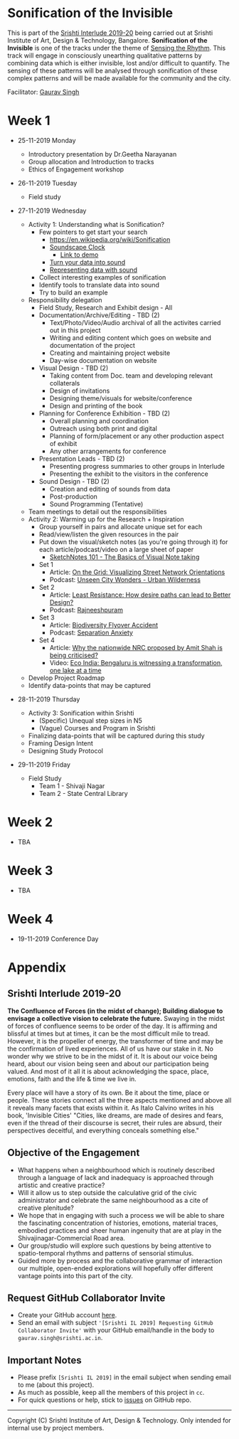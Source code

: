 # Sonification of the Invisible

This is part of the [Srishti Interlude 2019-20](#srishti-interlude-2019-20) being carried out at Srishti Institute of Art, Design & Technology, Bangalore. **Sonification of the Invisible** is one of the tracks under the theme of [Sensing the Rhythm](#objective-of-the-engagement). This track will engage in consciously unearthing qualitative patterns by combining data which is either invisible, lost and/or difficult to quantify. The sensing of these patterns will be analysed through sonification of these complex patterns and will be made available for the community and the city.

Facilitator: [Gaurav Singh](https://github.com/0xf17)

# Week 1
- 25-11-2019 Monday
  - Introductory presentation by Dr.Geetha Narayanan
  - Group allocation and Introduction to tracks
  - Ethics of Engagement workshop
- 26-11-2019 Tuesday
  - Field study
- 27-11-2019 Wednesday
  - Activity 1: Understanding what is Sonification?
    - Few pointers to get start your search
      - https://en.wikipedia.org/wiki/Sonification
      - [Soundscape Clock](https://smartech.gatech.edu/handle/1853/61510)
        - [Link to demo](https://soundcloud.com/user-657836730/speaking-soundscape)
      - [Turn your data into sound](https://www.revealnews.org/blog/turn-your-data-into-sound-using-our-new-miditime-library/)
      - [Representing data with sound](https://blogs.lib.msu.edu/node/231687/)
    - Collect interesting examples of sonification
    - Identify tools to translate data into sound
    - Try to build an example
  - Responsibility delegation
    - Field Study, Research and Exhibit design - All
    - Documentation/Archive/Editing - TBD (2)
      - Text/Photo/Video/Audio archival of all the activites carried out in this project
      - Writing and editing content which goes on website and documentation of the project
      - Creating and maintaining project website
      - Day-wise documentation on website
    - Visual Design - TBD (2)
      - Taking content from Doc. team and developing relevant collaterals
      - Design of invitations
      - Designing theme/visuals for website/conference
      - Design and printing of the book
    - Planning for Conference Exhibition - TBD (2)
      - Overall planning and coordination
      - Outreach using both print and digital
      - Planning of form/placement or any other production aspect of exhibit
      - Any other arrangements for conference
    - Presentation Leads - TBD (2)
      - Presenting progress summaries to other groups in Interlude
      - Presenting the exhibit to the visitors in the conference
    - Sound Design - TBD (2)
      - Creation and editing of sounds from data
      - Post-production
      - Sound Programming (Tentative)
  - Team meetings to detail out the responsibilities
  - Activity 2: Warming up for the Research + Inspiration
    - Group yourself in pairs and allocate unique set for each
    - Read/view/listen the given resources in the pair
    - Put down the visual/sketch notes (as you're going through it) for each article/podcast/video on a large sheet of paper
      - [SketchNotes 101 - The Basics of Visual Note taking](https://www.core77.com/posts/19678/sketchnotes-101-the-basics-of-visual-note-taking-19678)
    - Set 1
      - Article: [On the Grid: Visualizing Street Network Orientations](https://99percentinvisible.org/article/on-the-grid-visualizing-street-network-orientations-across-50-global-cities/)
      - Podcast: [Unseen City Wonders - Urban Wilderness](https://99percentinvisible.org/episode/unseen-city-wonders-urban-wilderness/)
    - Set 2
      - Article: [Least Resistance: How desire paths can lead to Better Design?](https://99percentinvisible.org/article/least-resistance-desire-paths-can-lead-better-design/)
      - Podcast: [Rajneeshpuram](https://99percentinvisible.org/episode/rajneeshpuram/)
    - Set 3
      - Article: [Biodiversity Flyover Accident](https://www.ndtv.com/hyderabad-news/biodiversity-flyover-accident-on-camera-speeding-car-skids-off-hyderabad-flyover-crashes-kills-1-2137493)
      - Podcast: [Separation Anxiety](https://99percentinvisible.org/episode/separation-anxiety/)
    - Set 4
      - Article: [Why the nationwide NRC proposed by Amit Shah is being criticised?](https://www.indiatoday.in/india-today-insight/story/why-the-nationwide-nrc-proposed-by-amit-shah-is-being-criticised-1621483-2019-11-22)
      - Video: [Eco India: Bengaluru is witnessing a transformation, one lake at a time](https://www.youtube.com/watch?v=nHqpKyt8w8A&feature=youtu.be)
  - Develop Project Roadmap
  - Identify data-points that may be captured   

- 28-11-2019 Thursday
  - Activity 3: Sonification within Srishti
    - (Specific) Unequal step sizes in N5
    - (Vague) Courses and Program in Srishti
  - Finalizing data-points that will be captured during this study
  - Framing Design Intent
  - Designing Study Protocol

- 29-11-2019 Friday
  - Field Study
    - Team 1 - Shivaji Nagar
    - Team 2 - State Central Library
  
# Week 2
- TBA

# Week 3
- TBA

# Week 4
- 19-11-2019 Conference Day

# Appendix

## Srishti Interlude 2019-20
**The Confluence of Forces (in the midst of change); Building dialogue to envisage a collective vision to celebrate the future.** Swaying in the midst of forces of confluence seems to be order of the day. It is affirming and blissful at times but at times, it can be the most difficult mile to tread. However, it is the propeller of energy, the transformer of time and may be the confirmation of lived experiences. All of us have our stake in it. No wonder why we strive to be in the midst of it. It is about our voice being heard, about our vision being seen and about our participation being valued. And most of it all it is about acknowledging the space, place, emotions, faith and the life & time we live in.

Every place will have a story of its own. Be it about the time, place or people. These stories connect all the three aspects mentioned and above all it reveals many facets that exists within it. As Italo Calvino writes in his book, 'Invisible Cities' "Cities, like dreams, are made of desires and fears, even if the thread of their discourse is secret, their rules are absurd, their perspectives deceitful, and everything conceals something else."

## Objective of the Engagement
- What happens when a neighbourhood which is routinely described through a language of lack and inadequacy is approached through artistic and creative practice? 
- Will it allow us to step outside the calculative grid of the civic administrator and celebrate the same neighbourhood as a cite of creative plenitude? 
- We hope that in engaging with such a process we will be able to share the fascinating concentration of histories, emotions, material traces, embodied practices and sheer human ingenuity that are at play in the Shivajinagar-Commercial Road area.
- Our group/studio will explore such questions by being attentive to spatio-temporal rhythms and patterns of sensorial stimulus. 
- Guided more by process and the collaborative grammar of interaction our multiple, open-ended explorations will hopefully offer different vantage points into this part of the city. 

## Request GitHub Collaborator Invite
- Create your GitHub account [here](https://github.com).
- Send an email with subject `'[Srishti IL 2019] Requesting GitHub Collaborator Invite'` with your GitHub email/handle in the body to `gaurav.singh@srishti.ac.in`.

## Important Notes
- Please prefix `[Srishti IL 2019]` in the email subject when sending email to me (about this project).
- As much as possible, keep all the members of this project in `cc`.
- For quick questions or help, stick to [issues](https://github.com/0xf17/sonification-of-the-invisible/issues) on GitHub repo.

<hr/>

Copyright (C) Srishti Institute of Art, Design & Technology. Only intended for internal use by project members.
